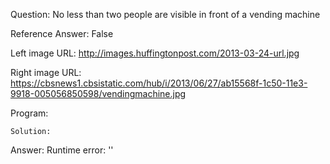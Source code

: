 Question: No less than two people are visible in front of a vending machine

Reference Answer: False

Left image URL: http://images.huffingtonpost.com/2013-03-24-url.jpg

Right image URL: https://cbsnews1.cbsistatic.com/hub/i/2013/06/27/ab15568f-1c50-11e3-9918-005056850598/vendingmachine.jpg

Program:

```
Solution:
```
Answer: Runtime error: ''

